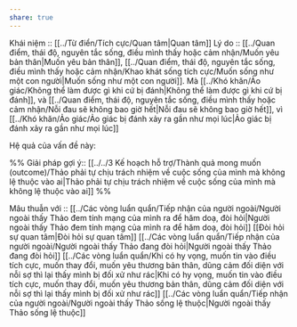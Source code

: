 ```yaml
---
share: true
---
```

Khái niệm :: [[../Từ điển/Tích cực/Quan tâm|Quan tâm]]
Lý do :: [[../Quan điểm, thái độ, nguyên tắc sống, điều mình thấy hoặc cảm nhận/Muốn yêu bản thân|Muốn yêu bản thân]], [[../Quan điểm, thái độ, nguyên tắc sống, điều mình thấy hoặc cảm nhận/Khao khát sống tích cực/Muốn sống như một con người|Muốn sống như một con người]]. Mà [[../Khó khăn/Ảo giác/Không thể làm được gì khi cứ bị đánh|Không thể làm được gì khi cứ bị đánh]], và [[../Quan điểm, thái độ, nguyên tắc sống, điều mình thấy hoặc cảm nhận/Nỗi đau sẽ không bao giờ hết|Nỗi đau sẽ không bao giờ hết]], vì [[../Khó khăn/Ảo giác/Ảo giác bị đánh xảy ra gần như mọi lúc|Ảo giác bị đánh xảy ra gần như mọi lúc]]

Hệ quả của vấn đề này:


%%
Giải pháp gợi ý:: [[../../3 Kế hoạch hỗ trợ/Thành quả mong muốn (outcome)/Thảo phải tự chịu trách nhiệm về cuộc sống của mình mà không lệ thuộc vào ai|Thảo phải tự chịu trách nhiệm về cuộc sống của mình mà không lệ thuộc vào ai]]
%%



Mâu thuẫn với :: 
[[../Các vòng luẩn quẩn/Tiếp nhận của người ngoài/Người ngoài thấy Thảo đem tính mạng của mình ra để hăm doạ, đòi hỏi|Người ngoài thấy Thảo đem tính mạng của mình ra để hăm doạ, đòi hỏi]]
[[Đòi hỏi sự quan tâm|Đòi hỏi sự quan tâm]]
[[../Các vòng luẩn quẩn/Tiếp nhận của người ngoài/Người ngoài thấy Thảo đang đòi hỏi|Người ngoài thấy Thảo đang đòi hỏi]]
[[../Các vòng luẩn quẩn/Khi có hy vọng, muốn tin vào điều tích cực, muốn thay đổi, muốn yêu thương bản thân, dũng cảm đối diện với nỗi sợ thì lại thấy mình bị đối xử như rác|Khi có hy vọng, muốn tin vào điều tích cực, muốn thay đổi, muốn yêu thương bản thân, dũng cảm đối diện với nỗi sợ thì lại thấy mình bị đối xử như rác]]
[[../Các vòng luẩn quẩn/Tiếp nhận của người ngoài/Người ngoài thấy Thảo sống lệ thuộc|Người ngoài thấy Thảo sống lệ thuộc]]